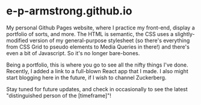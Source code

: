 # e-p-armstrong.github.io
My personal Github Pages website, where I practice my front-end, display a portfolio of sorts, and more. The HTML is semantic, the CSS uses a slightly-modified version of my general-purpose stylesheet (so there's everything from CSS Grid to pseudo elements to Media Queries in there!) and there's even a bit of Javascript. So it's no longer bare-bones. 

Being a portfolio, this is where you go to see all the nifty things I've done. Recently, I added a link to a full-blown React app that I made. I also might start blogging here in the future, if I wish to channel Zuckerberg.

Stay tuned for future updates, and check in occasionally to see the latest "distinguished person of the [timeframe]"!